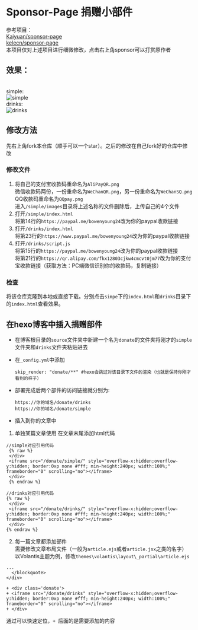 # Sponsor-Page 捐赠小部件


参考项目：
<br />[Kaiyuan/sponsor-page](https://github.com/Kaiyuan/sponsor-page)
<br />[kelecn/sponsor-page](https://github.com/kelecn/sponsor-page)
<br />本项目仅对上述项目进行细微修改，点击右上角sponsor可以打赏原作者

## 效果：
<br />simple:
<br />![simple](https://raw.githubusercontent.com/BowenYoung/sponser-page/main/simple%20%20.gif)
<br />drinks:
<br />![drinks](https://raw.githubusercontent.com/BowenYoung/sponser-page/main/drinks%20%20.gif)


## 修改方法
先右上角fork本仓库（顺手可以一个star）。之后的修改在自己fork好的仓库中修改
### 修改文件
1. 将自己的支付宝收款码重命名为`AliPayQR.png`
  <br />微信收款码两份，一份重命名为`WeChanQR.png`，另一份重命名为`WeChanSQ.png`
  <br />QQ收款码重命名为`QQpay.png`
  <br />进入`/simple/images`目录将上述名称的文件删除后，上传自己的4个文件
2. 打开`/simple/index.html`
  <br />将第14行的`https://paypal.me/bowenyoung24`改为你的paypal收款链接
3. 打开`/drinks/index.html`
  <br />将第23行的`https://www.paypal.me/bowenyoung24`改为你的paypal收款链接
4. 打开`/drinks/script.js `
  <br />将第15行的`https://paypal.me/bowenyoung24`改为你的paypal收款链接
  <br />将第21行的`https://qr.alipay.com/fkx12803cjkw4cmcvt0jm77`改为你的支付宝收款链接（获取方法：PC端微信识别你的收款码，复制链接）
### 检查
将该仓库克隆到本地或直接下载。分别点击`simpe`下的`index.html`和`drinks`目录下的`index.html`查看效果。

## 在hexo博客中插入捐赠部件
+ 在博客根目录的`source`文件夹中新建一个名为`donate`的文件夹将刚才的`simple`文件夹和`drinks`文件夹粘贴进去
+ 在`_config.yml`中添加
  ```
  skip_render: "donate/**" #hexo会跳过对该目录下文件的渲染（也就是保持你刚才看到的样子）
  ```
  
+ 部署完成后两个部件的访问链接就分别为:
  ```
  https://你的域名/donate/drinks
  https://你的域名/donate/simple
  ```
+ 插入到你的文章中
 1. 单独某篇文章使用
  在文章末尾添加html代码
  ```
  //simple对应引用代码
   {% raw %}
   </div>
   <iframe src="/donate/simple/" style="overflow-x:hidden;overflow-y:hidden; border:0xp none #fff; min-height:240px; width:100%;"  frameborder="0" scrolling="no"></iframe>
   </div>
   {% endraw %}
  ```
  ```
  //drinks对应引用代码
  {% raw %}
   </div>
   <iframe src="/donate/drinks/" style="overflow-x:hidden;overflow-y:hidden; border:0xp none #fff; min-height:240px; width:100%;"  frameborder="0" scrolling="no"></iframe>
   </div>
  {% endraw %}
  ```
 2. 每一篇文章都添加部件
  <br />需要修改文章布局文件（一般为`article.ejs`或者`article.jsx`之类的名字）
  <br />以Volantis主题为例，修改`themes\volantis\layout\_partial\article.ejs`
```
...
  </blockquote>
</div>

+ <div class='donate'>
+ <iframe src="/donate/drinks" style="overflow-x:hidden;overflow-y:hidden; border:0xp none #fff; min-height:240px; width:100%;"  frameborder="0" scrolling="no"></iframe>
+ </div>
```
通过</blockquote>可以快速定位，`+ `后面的是需要添加的内容
